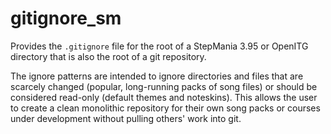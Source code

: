 gitignore_sm
=======

Provides the `.gitignore` file for the root of a StepMania 3.95 or OpenITG
directory that is also the root of a git repository.

The ignore patterns are intended to ignore directories and files that are
scarcely changed (popular, long-running packs of song files) or should be
considered read-only (default themes and noteskins). This allows the user to
create a clean monolithic repository for their own song packs or courses under
development without pulling others' work into git.